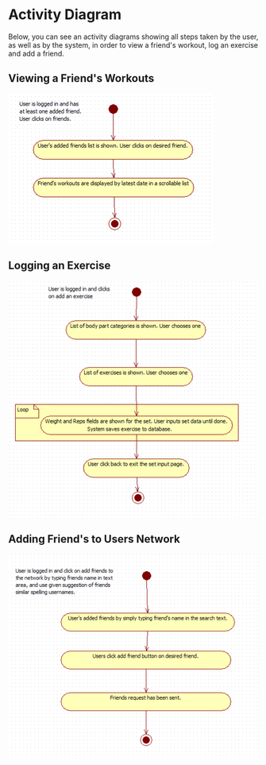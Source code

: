 # Activity Diagram
Below, you can see an activity diagrams showing all steps taken by the user, as well as by the system, in order to view a friend's workout, log an exercise and add a friend.

## Viewing a Friend's Workouts 

![](/BTS530/Images/view_friend_activity.png)

## Logging an Exercise

![](/BTS530/Images/logging_exercise_activity.png)

## Adding Friend's to Users Network

![](/BTS530/Images/adding_friend_to_users_network.png)
